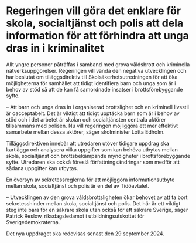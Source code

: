 # Regeringen vill göra det enklare för skola, socialtjänst och polis att dela information för att förhindra att unga dras in i kriminalitet

Allt yngre personer påträffas i samband med grova våldsbrott och kriminella nätverksuppgörelser. Regeringen vill vända den negativa utvecklingen och har beslutat om tilläggsdirektiv till Skolsäkerhetsutredningen för att öka möjligheterna för samhället att tidigt identifiera barn och unga som är i behov av stöd så att de kan få samordnade insatser i brottsförebyggande syfte.

– Att barn och unga dras in i organiserad brottslighet och en kriminell livsstil är oacceptabelt. Det är viktigt att tidigt upptäcka barn som är i behov av stöd och i det arbetet är skolan och socialtjänsten centrala aktörer tillsammans med polisen. Nu vill regeringen möjliggöra ett mer effektivt samarbete mellan dessa aktörer, säger skolminister Lotta Edholm.

Tilläggsdirektiven innebär att utredaren utöver tidigare uppdrag ska kartlägga och analysera vilka uppgifter som kan behöva utbytas mellan skola, socialtjänst och brottsbekämpande myndigheter i brottsförebyggande syfte. Utredaren ska också föreslå författningsändringar som medför att sådana uppgifter kan utbytas.

En översyn av sekretessreglerna för att möjliggöra informationsutbyte mellan skola, socialtjänst och polis är en del av Tidöavtalet.

– Utvecklingen av den grova våldsbrottsligheten ökar behovet av att ta bort sekretesshinder mellan skola, socialtjänst och polis. Det här är ett viktigt steg inte bara för en säkrare skola utan också för ett säkrare Sverige, säger Patrick Reslow, riksdagsledamot i utbildningsutskottet för Sverigedemokraterna.

Det nya uppdraget ska redovisas senast den 29 september 2024.
